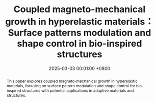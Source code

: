---
title:          Coupled magneto-mechanical growth in hyperelastic materials：Surface patterns modulation and shape control in bio-inspired structures
date:           2025-03-03 00:01:00 +0800
selected:       False
pub:            "Journal of the Mechanics and Physics of Solids, 2024, 200, 106089"
# pub_pre:        "Submitted to "
# pub_post:       'Under review.'
pub_last:       '<span class="badge badge-pill badge-custom badge-secondary">Journal</span>'
#pub_date:       "2025"

abstract: >-
  This paper explores coupled magneto-mechanical growth in hyperelastic materials, focusing on surface pattern modulation and shape control for bio-inspired structures with potential applications in adaptive materials and structures.
  
cover:          assets/images/covers/2025_coupled_magnetomechanical_growth.PNG
authors:
  - Zhanfeng Li
  - Yafei Wang
  - Zuodong Wang
  - Chennakesava Kadapa
  - Mokarram Hossain
  - Xiaohu Yao†
  - Jiong Wang†
links:
  Paper: https://www.sciencedirect.com/science/article/pii/S0022509625000651
  #Poster: assets/images/poster/icml2024-ws.jpeg
  PDF: assets/pdf/coupled_magnetomechanical_growth.pdf
  Cite: assets/bibtex/coupled_magnetomechanical_growth.html

---